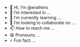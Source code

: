 - 👋 Hi, I’m @eralhero
- 👀 I’m interested in ...
- 🌱 I’m currently learning ...
- 💞️ I’m looking to collaborate on ...
- 📫 How to reach me ...
- 😄 Pronouns: ...
- ⚡ Fun fact: ...

<!---
eralhero/eralhero is a ✨ special ✨ repository because its `README.md` (this file) appears on your GitHub profile.
You can click the Preview link to take a look at your changes.
--->

